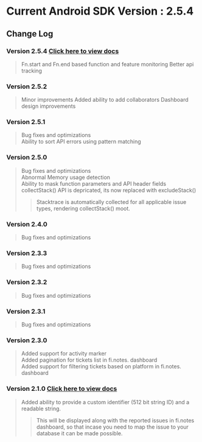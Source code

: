 

# Current Android SDK Version : 2.5.4

## Change Log

### Version 2.5.4 [Click here to view docs](https://finotes.github.io/2018/02/02/java-docs)
> Fn.start and Fn.end based function and feature monitoring
> Better api tracking 

### Version 2.5.2 
> Minor improvements
> Added ability to add collaborators
> Dashboard design improvements

### Version 2.5.1
> Bug fixes and optimizations  
> Ability to sort API errors using pattern matching

### Version 2.5.0 
> Bug fixes and optimizations  
> Abnormal Memory usage detection  
> Ability to mask function parameters and API header fields  
> collectStack() API is depricated, its now replaced with excludeStack()
>> Stacktrace is automatically collected for all applicable issue types, rendering collectStack() moot.  


### Version 2.4.0 
> Bug fixes and optimizations

### Version 2.3.3 
> Bug fixes and optimizations

### Version 2.3.2 
> Bug fixes and optimizations

### Version 2.3.1 
> Bug fixes and optimizations

### Version 2.3.0 
> Added support for activity marker  
> Added pagination for tickets list in fi.notes. dashboard  
> Added support for filtering tickets based on platform in fi.notes. dashboard

### Version 2.1.0 [Click here to view docs](https://finotes.github.io/2018/01/19/android-java-docs)

> Added ability to provide a custom identifier (512 bit string ID) and a readable string.   
>> This will be displayed along with the reported issues in fi.notes dashboard, so that incase you need to map the issue to your database it can be made possible.  



